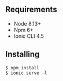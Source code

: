 ## Requirements

- Node 8.13+
- Npm 6+
- Ionic CLI 4.5

## Installing

```
$ npm install
$ ionic serve -l
```
